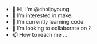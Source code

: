 - 👋 Hi, I’m @choijoyoung
- 👀 I’m interested in make.
- 🌱 I’m currently learning code.
- 💞️ I’m looking to collaborate on ?
- 📫 How to reach me ...

<!---
choijoyoung/choijoyoung is a ✨ special ✨ repository because its `README.md` (this file) appears on your GitHub profile.
You can click the Preview link to take a look at your changes.
--->
